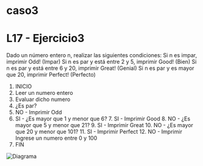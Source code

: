 # caso3
# L17 - Ejercicio3

Dado un número entero n, realizar las siguientes condiciones:
Si n es impar, imprimir Odd! (Impar)
Si n es par y está entre 2 y 5, imprimir Good! (Bien)
Si n es par y está entre 6 y 20, imprimir Great! (Genial)
Si n es par y es mayor que 20, imprimir Perfect! (Perfecto)

1. INICIO
2. Leer un numero entero
3. Evaluar dicho numero
4. ¿Es par?
5. NO - Imprimir Odd
6. SI - ¿Es mayor que 1 y menor que 6?
   7. SI - Imprimir Good
   8. NO - ¿Es mayor que 5 y menor que 21?
       9. SI - Imprimir Great
       10. NO - ¿Es mayor que 20 y menor que 101?
           11. SI - Imprimir Perfect
           12. NO - Imprimir Ingrese un numero entre 0 y 100
13. FIN

![Diagrama](http://i67.tinypic.com/b8okl2.jpg)